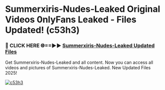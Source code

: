 # Summerxiris-Nudes-Leaked Original Videos 0nlyFans Leaked - Files Updated! (c53h3)

<h3>🔴 CLICK HERE 🌐==►► <a href="https://tinyurl.com/5h6xmrr3" rel="nofollow">Summerxiris-Nudes-Leaked Updated Files</a></h3>

Get Summerxiris-Nudes-Leaked and all content. Now you can access all videos and pictures of Summerxiris-Nudes-Leaked. New Updated Files 2025!

[![c53h3](https://i.imgur.com/KVD873Z.gif)](https://tinyurl.com/5h6xmrr3)
